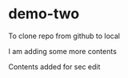 # demo-two
To clone repo from github to local

I am adding some more contents 

Contents added for sec edit



